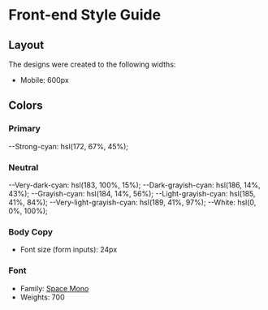 # Front-end Style Guide

## Layout

The designs were created to the following widths:

- Mobile: 600px

## Colors

### Primary

--Strong-cyan: hsl(172, 67%, 45%);

### Neutral

--Very-dark-cyan: hsl(183, 100%, 15%);
--Dark-grayish-cyan: hsl(186, 14%, 43%);
--Grayish-cyan: hsl(184, 14%, 56%);
--Light-grayish-cyan: hsl(185, 41%, 84%);
--Very-light-grayish-cyan: hsl(189, 41%, 97%);
--White: hsl(0, 0%, 100%);


### Body Copy

- Font size (form inputs): 24px

### Font

- Family: [Space Mono](https://fonts.google.com/specimen/Space+Mono)
- Weights: 700
<style>
  @import url('https://fonts.googleapis.com/css2?family=Space+Mono:wght@400;700&display=swap');
</style>